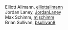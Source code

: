 Elliott Allmann, [elliottallmann](https://github.com/elliottallmann) <br />
Jordan Laney, [JordanLaney](https://github.com/JordanLaney) <br />
Max Schimm, [mjschimm](https://github.com/mjschimm) <br />
Brian Sullivan, [bsullivan8](https://github.com/bsullivan8) <br />
